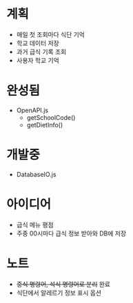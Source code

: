 # 계획
  - 매일 첫 조회마다 식단 기억
  - 학교 데이터 저장
  - 과거 급식 기록 조회
  - 사용자 학교 기억

# 완성됨
  - OpenAPI.js
    - getSchoolCode()
    - getDietInfo()

# 개발중
  - DatabaseIO.js

# 아이디어
  - 급식 메뉴 평점
  - 주중 00시마다 급식 정보 받아와 DB에 저장
  
# 노트
  - ~~중식 명령어, 석식 명령어로 분리~~ 완료
  - 식단에서 알레르기 정보 표시 옵션